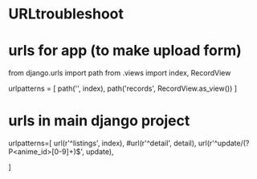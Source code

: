 # URLtroubleshoot


# urls for app (to make upload form)

from django.urls import path
from .views import index, RecordView

urlpatterns = [
    path('', index),
    path('records', RecordView.as_view())
]



# urls in main django project

urlpatterns=[
    url(r'^listings', index),
    #url(r'^detail', detail),
    url(r'^update/(?P<anime_id>[0-9]+)$', update),
   
]
   

